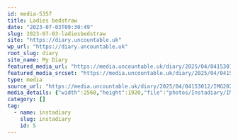 ```yaml
---
id: media-5357
title: Ladies bedstraw
date: "2023-07-03T09:30:49"
slug: 2023-07-03-ladiesbedstraw
site: "https://diary.uncountable.uk"
wp_url: "https://diary.uncountable.uk"
root_slug: diary
site_name: My Diary
featured_media_url: "https://media.uncountable.uk/diary/2025/04/04153012/IMG20230703103049-scaled.webp"
featured_media_srcset: "https://media.uncountable.uk/diary/2025/04/04153012/IMG20230703103049-300x225.webp 300w, https://media.uncountable.uk/diary/2025/04/04153012/IMG20230703103049-1024x768.webp 1024w, https://media.uncountable.uk/diary/2025/04/04153012/IMG20230703103049-150x150.webp 150w, https://media.uncountable.uk/diary/2025/04/04153012/IMG20230703103049-640x480.webp 640w, https://media.uncountable.uk/diary/2025/04/04153012/IMG20230703103049-scaled.webp 2560w"
type: media
source_url: "https://media.uncountable.uk/diary/2025/04/04153012/IMG20230703103049-scaled.webp"
media_details: {"width":2560,"height":1920,"file":"photos/Instadiary/IMG20230703103049-scaled.webp","filesize":189562,"sizes":{"medium":{"file":"IMG20230703103049-300x225.webp","width":300,"height":225,"filesize":14722,"mime_type":"image/webp","source_url":"https://media.uncountable.uk/diary/2025/04/04153012/IMG20230703103049-300x225.webp"},"large":{"file":"IMG20230703103049-1024x768.webp","width":1024,"height":768,"filesize":65412,"mime_type":"image/webp","source_url":"https://media.uncountable.uk/diary/2025/04/04153012/IMG20230703103049-1024x768.webp"},"thumbnail":{"file":"IMG20230703103049-150x150.webp","width":150,"height":150,"filesize":7346,"mime_type":"image/webp","source_url":"https://media.uncountable.uk/diary/2025/04/04153012/IMG20230703103049-150x150.webp"},"mobwidth":{"file":"IMG20230703103049-640x480.webp","width":640,"height":480,"filesize":38078,"mime_type":"image/webp","source_url":"https://media.uncountable.uk/diary/2025/04/04153012/IMG20230703103049-640x480.webp"},"full":{"file":"IMG20230703103049-scaled.webp","width":2560,"height":1920,"mime_type":"image/webp","source_url":"https://media.uncountable.uk/diary/2025/04/04153012/IMG20230703103049-scaled.webp"}},"image_meta":{"aperture":"0","credit":"","camera":"","caption":"","created_timestamp":"0","copyright":"","focal_length":"0","iso":"0","shutter_speed":"0","title":"","orientation":"0","keywords":[]},"original_image":"IMG20230703103049.webp"}
category: []
tag:
  - name: instadiary
    slug: instadiary
    id: 5
---
```


